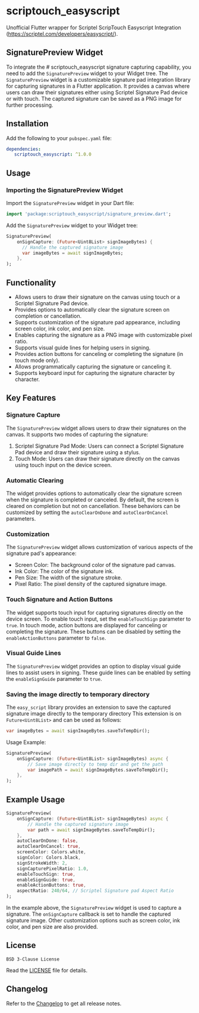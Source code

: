 # scriptouch_easyscript

Unofficial Flutter wrapper for Scriptel ScripTouch Easyscript Integration (https://scriptel.com/developers/easyscript/).

## SignaturePreview Widget
To integrate the # scriptouch_easyscript signature capturing capability, you need to add the `SignaturePreview` widget to your Widget
tree.
The `SignaturePreview` widget is a customizable signature pad integration library for capturing signatures in a Flutter
application.
It provides a canvas where users can draw their signatures either using Scriptel Signature Pad device or with touch.
The captured signature can be saved as a PNG image for further processing.

## Installation

Add the following to your `pubspec.yaml` file:

```yaml
dependencies:
   scriptouch_easyscript: ^1.0.0
```

## Usage

### Importing the SignaturePreview Widget

Import the `SignaturePreview` widget in your Dart file:

```dart
import 'package:scriptouch_easyscript/signature_preview.dart';
```

Add the `SignaturePreview` widget to your Widget tree:

```dart
SignaturePreview(
    onSignCapture: (Future<Uint8List> signImageBytes) {
      // Handle the captured signature image
      var imageBytes = await signImageBytes;
    },
);
```

## Functionality

- Allows users to draw their signature on the canvas using touch or a Scriptel Signature Pad device.
- Provides options to automatically clear the signature screen on completion or cancellation.
- Supports customization of the signature pad appearance, including screen color, ink color, and pen size.
- Enables capturing the signature as a PNG image with customizable pixel ratio.
- Supports visual guide lines for helping users in signing.
- Provides action buttons for canceling or completing the signature (in touch mode only).
- Allows programmatically capturing the signature or canceling it.
- Supports keyboard input for capturing the signature character by character.

## Key Features

### Signature Capture

The `SignaturePreview` widget allows users to draw their signatures on the canvas. It supports two modes of capturing
the signature:

1. Scriptel Signature Pad Mode: Users can connect a Scriptel Signature Pad device and draw their signature using a
   stylus.
2. Touch Mode: Users can draw their signature directly on the canvas using touch input on the device screen.

### Automatic Clearing

The widget provides options to automatically clear the signature screen when the signature is completed or canceled. By
default, the screen is cleared on completion but not on cancellation. These behaviors can be customized by setting
the `autoClearOnDone` and `autoClearOnCancel` parameters.

### Customization

The `SignaturePreview` widget allows customization of various aspects of the signature pad's appearance:

- Screen Color: The background color of the signature pad canvas.
- Ink Color: The color of the signature ink.
- Pen Size: The width of the signature stroke.
- Pixel Ratio: The pixel density of the captured signature image.

### Touch Signature and Action Buttons

The widget supports touch input for capturing signatures directly on the device screen. 
To enable touch input, set the `enableTouchSign` parameter to `true`. In touch mode, action buttons
are displayed for canceling or completing the signature. These buttons can be disabled by setting
the `enableActionButtons` parameter to `false`.

### Visual Guide Lines

The `SignaturePreview` widget provides an option to display visual guide lines to assist users in signing. These guide
lines can be enabled by setting the `enableSignGuide` parameter to `true`.

### Saving the image directly to temporary directory

The `easy_script` library provides an extension to save the captured signature image directly to the temporary directory
This extension is on `Future<Uint8List>` and can be used as follows:

```dart
var imageBytes = await signImageBytes.saveToTempDir();
```

Usage Example:
```dart
SignaturePreview(
    onSignCapture: (Future<Uint8List> signImageBytes) async {
        // Save image directly to temp dir and get the path
        var imagePath = await signImageBytes.saveToTempDir();
    },
);
```

## Example Usage

```dart
SignaturePreview(
    onSignCapture: (Future<Uint8List> signImageBytes) async {
        // Handle the captured signature image
        var path = await signImageBytes.saveToTempDir();
    },
    autoClearOnDone: false,
    autoClearOnCancel: true,
    screenColor: Colors.white,
    signColor: Colors.black,
    signStrokeWidth: 2,
    signCapturePixelRatio: 1.0,
    enableTouchSign: true,
    enableSignGuide: true,
    enableActionButtons: true,
    aspectRatio: 240/64, // Scriptel Signature pad Aspect Ratio
);
```

In the example above, the `SignaturePreview` widget is used to capture a signature. The `onSignCapture` callback is set
to handle the captured signature image. Other customization options such as screen color, ink color, and pen size are
also provided.

## License

```
BSD 3-Clause License
```
Read the [LICENSE](LICENSE) file for details.

## Changelog

Refer to the [Changelog](CHANGELOG.md) to get all release notes.